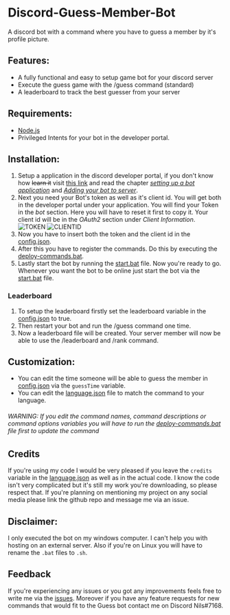 # Discord-Guess-Member-Bot
A discord bot with a command where you have to guess a member by it's profile picture.


## Features:
- A fully functional and easy to setup game bot for your discord server
- Execute the guess game with the /guess command (standard)
- A leaderboard to track the best guesser from your server


## Requirements:
- [Node.js](https://nodejs.org/en/download/)
- Privileged Intents for your bot in the developer portal.


## Installation:
1. Setup a application in the discord developer portal, if you don't know how ~~learn it~~ visit [this link][1] and read the chapter [*setting up a bot application*][2] and [*Adding your bot to server*][3].
2. Next you need your Bot's token as well as it's client id. You will get both in the developer portal under your application. You will find your Token in the *bot* section. Here you will have to reset it first to copy it. Your client id will be in the *OAuth2* section under *Client Information*.
![TOKEN][4] ![CLIENTID][5]
3. Now you have to insert both the token and the client id in the [config.json](../main/config.json).
4. After this you have to register the commands. Do this by executing the [deploy-commands.bat](../main/deploy-commands.bat).
5. Lastly start the bot by running the [start.bat](../main/start.bat) file. Now you're ready to go. Whenever you want the bot to be online just start the bot via the [start.bat](../main/start.bat) file.

### Leaderboard
1. To setup the leaderboard firstly set the leaderboard variable in the [config.json](../main/config.json) to true.
2. Then restart your bot and run the /guess command one time.
3. Now  a leaderboard file will be created. Your server member will now be able to use the /leaderboard and /rank command.


## Customization:
* You can edit the time someone will be able to guess the member in [config.json](../main/config.json) via the `guessTime` variable.
* You can edit the [language.json](../main/language.json) file to match the command to your language.
###### WARNING: If you edit the command names, command descriptions or command options variables you will have to run the [deploy-commands.bat](../main/deploy-commands.bat) file first to update the command


## Credits
If you're using my code I would be very pleased if you leave the `credits` variable in the [language.json](../main/language.json) as well as in the actual code. I know the code isn't very complicated but it's still my work you're downloading, so please respect that. If you're planning on mentioning my project on any social media please link the github repo and message me via an issue.

## Disclaimer:
I only executed the bot on my windows computer. I can't help you with hosting on an external server. Also if you're on Linux you will have to rename the `.bat` files to `.sh`.


## Feedback
If you're experiencing any issues or you got any improvements feels free to write me via the [issues](../../issues). Moreover if you have any feature requests for new commands that would fit to the Guess bot contact me on Discord Nils#7168.




[1]: https://discordjs.guide/
[2]: https://discordjs.guide/preparations/setting-up-a-bot-application.html
[3]: https://discordjs.guide/preparations/adding-your-bot-to-servers.html
[4]: https://cloud.n1lzh.de/s/89RBEjy98tB7ZaJ/preview
[5]: https://cloud.n1lzh.de/s/YX2TQ5wRWoWtiCr/preview
